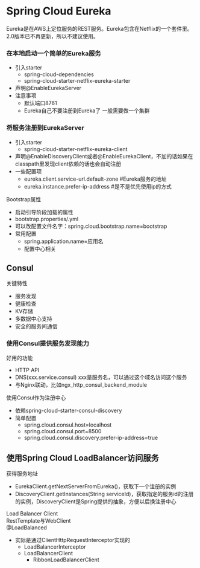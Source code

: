 # Spring Cloud Eureka

Eureka是在AWS上定位服务的REST服务。Eureka包含在Netflix的一个套件里。2.0版本已不再更新，所以不建议使用。

### 在本地启动⼀个简单的Eureka服务
* 引入starter
  * spring-cloud-dependencies
  * spring-cloud-starter-netflix-eureka-starter
* 声明@EnableEurekaServer
* 注意事项
  * 默认端口8761
  * Eureka⾃己不要注册到Eureka了
一般需要做一个集群

### 将服务注册到EurekaServer
* 引入starter
  * spring-cloud-starter-netflix-eureka-client
* 声明@EnableDiscoveryClient或者@EnableEurekaClient，不加的话如果在classpath里发现client依赖的话也会自动注册
* ⼀些配置项
  * eureka.client.service-url.default-zone #Eureka服务的地址
  * eureka.instance.prefer-ip-address #是不是优先使用ip的方式

Bootstrap属性
* 启动引导阶段加载的属性
* bootstrap.properties/.yml
* 可以改配置文件名字：spring.cloud.bootstrap.name=bootstrap
* 常用配置
  * spring.application.name=应⽤名
  * 配置中心相关


## Consul
关键特性
* 服务发现
* 健康检查
* KV存储
* 多数据中⼼支持
* 安全的服务间通信

### 使⽤Consul提供服务发现能⼒
好用的功能
* HTTP API
* DNS(xxx.service.consul) xxx是服务名，可以通过这个域名访问这个服务
* 与Nginx联动，⽐如ngx_http_consul_backend_module

使⽤Consul作为注册中心
* 依赖spring-cloud-starter-consul-discovery
* 简单配置
  * spring.cloud.consul.host=localhost
  * spring.cloud.consul.port=8500
  * spring.cloud.consul.discovery.prefer-ip-address=true

## 使⽤Spring Cloud LoadBalancer访问服务
获得服务地址
* EurekaClient.getNextServerFromEureka()，获取下一个注册的实例
* DiscoveryClient.getInstances(String serviceId)，获取指定的服务id的注册的实例，DiscoveryClient是Spring提供的抽象，方便以后换注册中心

Load Balancer Client  
RestTemplate与WebClient  
@LoadBalanced
* 实际是通过ClientHttpRequestInterceptor实现的
  * LoadBalancerInterceptor
  * LoadBalancerClient
    * RibbonLoadBalancerClient